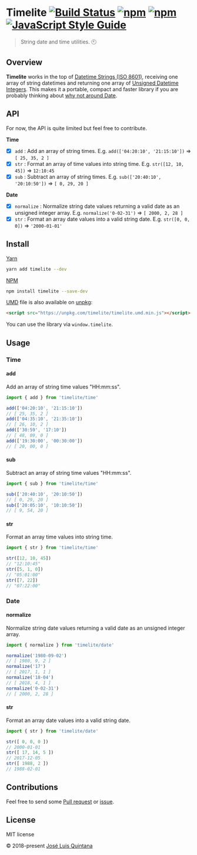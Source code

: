 # Timelite [![Build Status](https://travis-ci.org/joseluisq/timelite.svg?branch=master)](https://travis-ci.org/joseluisq/timelite) [![npm](https://img.shields.io/npm/v/timelite.svg)](https://www.npmjs.com/package/timelite) [![npm](https://img.shields.io/npm/dt/timelite.svg)](https://www.npmjs.com/package/timelite) [![JavaScript Style Guide](https://img.shields.io/badge/code_style-standard-brightgreen.svg)](https://standardjs.com)

> String date and time utilities. :clock10:

## Overview

__Timelite__ works in the top of [Datetime Strings (ISO 8601)](https://es.wikipedia.org/wiki/ISO_8601), receiving one array of string datetimes and returning one array of [Unsigned Datetime Integers](https://en.wikipedia.org/wiki/Signedness). This makes it a portable, compact and faster library if you are probably thinking about [why not around Date](https://codeofmatt.com/javascript-date-type-is-horribly-broken/).

## API

For now, the API is quite limited but feel free to contribute.

__Time__

- [x] `add` : Add an array of string times. E.g. `add(['04:20:10', '21:15:10'])` => `[ 25, 35, 2 ]`
- [x] `str` : Format an array of time values into string time. E.g. `str([12, 10, 45])` => `12:10:45`
- [x] `sub` : Subtract an array of string times. E.g. `sub(['20:40:10', '20:10:50'])` => `[ 0, 29, 20 ]`

__Date__

- [x] `normalize` : Normalize string date values returning a valid date as an unsigned integer array. E.g. `normalize('0-02-31')` => `[ 2000, 2, 28 ]`
- [x] `str` : Format an array date values into a valid string date. E.g. `str([0, 0, 0])` => `'2000-01-01'`

## Install

[Yarn](https://github.com/yarnpkg/)

```sh
yarn add timelite --dev
```

[NPM](https://www.npmjs.com/)

```sh
npm install timelite --save-dev
```

[UMD](https://github.com/umdjs/umd/) file is also available on [unpkg](https://unpkg.com):

```html
<script src="https://unpkg.com/timelite/timelite.umd.min.js"></script>
```

You can use the library via `window.timelite`.

## Usage

### Time

#### add

Add an array of string time values "HH:mm:ss".

```js
import { add } from 'timelite/time'

add(['04:20:10', '21:15:10'])
// [ 25, 35, 2 ]
add(['04:35:10', '21:35:10'])
// [ 26, 10, 2 ]
add(['30:59', '17:10'])
// [ 48, 09, 0 ]
add(['19:30:00', '00:30:00'])
// [ 20, 00, 0 ]
```

#### sub

Subtract an array of string time values "HH:mm:ss".

```js
import { sub } from 'timelite/time'

sub(['20:40:10', '20:10:50'])
// [ 0, 29, 20 ]
sub(['20:05:10', '10:10:50'])
// [ 9, 54, 20 ]
```

#### str

Format an array time values into string time.

```js
import { str } from 'timelite/time'

str([12, 10, 45])
// "12:10:45"
str([5, 1, 0])
// "05:01:00"
str([7, 22])
// "07:22:00"
```

### Date

#### normalize

Normalize string date values returning a valid date as an unsigned integer array.

```js
import { normalize } from 'timelite/date'

normalize('1980-09-02')
// [ 1980, 9, 2 ]
normalize('17')
// [ 2017, 1, 1 ]
normalize('18-04')
// [ 2018, 4, 1 ]
normalize('0-02-31')
// [ 2000, 2, 28 ]
```

#### str

Format an array date values into a valid string date.

```js
import { str } from 'timelite/date'

str([ 0, 0, 0 ])
// 2000-01-01
str([ 17, 14, 5 ])
// 2017-12-05
str([ 1988, 2 ])
// 1988-02-01
```

## Contributions

Feel free to send some [Pull request](https://github.com/joseluisq/timelite/pulls) or [issue](https://github.com/joseluisq/timelite/issues).

## License
MIT license

© 2018-present [José Luis Quintana](http://git.io/joseluisq)
